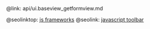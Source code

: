 @link: api/ui.baseview_getformview.md

@seolinktop: [js frameworks](https://webix.com)
@seolink: [javascript toolbar](https://webix.com/widget/toolbar/)